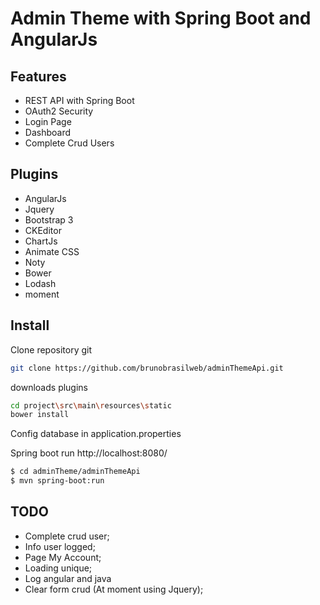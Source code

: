 # Admin Theme with Spring Boot and AngularJs

Features
---

* REST API with Spring Boot
* OAuth2 Security
* Login Page
* Dashboard
* Complete Crud Users

Plugins
---

* AngularJs
* Jquery
* Bootstrap 3
* CKEditor
* ChartJs
* Animate CSS
* Noty
* Bower
* Lodash
* moment

Install
---

Clone repository git
```sh
git clone https://github.com/brunobrasilweb/adminThemeApi.git
```

downloads plugins
```sh
cd project\src\main\resources\static
bower install
```

Config database in application.properties

Spring boot run http://localhost:8080/
```sh
$ cd adminTheme/adminThemeApi
$ mvn spring-boot:run
```

TODO
---

* Complete crud user;
* Info user logged;
* Page My Account;
* Loading unique;
* Log angular and java
* Clear form crud (At moment using Jquery);